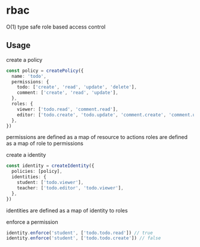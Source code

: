 # rbac

O(1) type safe role based access control

## Usage

create a policy

```ts
const policy = createPolicy({
  name: 'todo',
  permissions: {
    todo: ['create', 'read', 'update', 'delete'],
    comment: ['create', 'read', 'update'],
  },
  roles: {
    viewer: ['todo.read', 'comment.read'],
    editor: ['todo.create', 'todo.update', 'comment.create', 'comment.update'],
  },
})
```

permissions are defined as a map of resource to actions
roles are defined as a map of role to permissions

create a identity

```ts
const identity = createIdentity({
  policies: [policy],
  identities: {
    student: ['todo.viewer'],
    teacher: ['todo.editor', 'todo.viewer'],
  },
})
```

identities are defined as a map of identity to roles

enforce a permission

```ts
identity.enforce('student', ['todo.todo.read']) // true
identity.enforce('student', ['todo.todo.create']) // false
```
